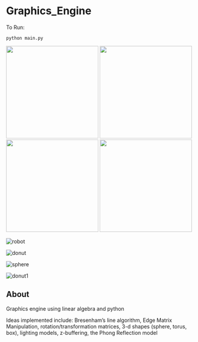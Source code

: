 # Graphics_Engine

To Run:
```
python main.py
```
<p float="left">
  <img src="https://user-images.githubusercontent.com/43020289/147838390-2a3cba3d-2666-4129-810d-323e14668330.PNG" width="250" />
  <img src="https://user-images.githubusercontent.com/43020289/147838387-e7d5945f-e3dc-4280-afa9-80e7d66dbcbf.PNG" width="250" /> 
  <img src="https://user-images.githubusercontent.com/43020289/147838384-d9c8295f-a24c-4aae-b0aa-a9b1461c1fa3.PNG" width="250" />
  <img src="https://user-images.githubusercontent.com/43020289/147838385-77ca7bc1-9d05-4a28-9893-eb88ee17f683.PNG" width="250" />
</p>



![robot](https://user-images.githubusercontent.com/43020289/147838387-e7d5945f-e3dc-4280-afa9-80e7d66dbcbf.PNG)

![donut](https://user-images.githubusercontent.com/43020289/147838390-2a3cba3d-2666-4129-810d-323e14668330.PNG)


![sphere](https://user-images.githubusercontent.com/43020289/147838384-d9c8295f-a24c-4aae-b0aa-a9b1461c1fa3.PNG)

![donut1](https://user-images.githubusercontent.com/43020289/147838385-77ca7bc1-9d05-4a28-9893-eb88ee17f683.PNG)

## About 
Graphics engine using linear algebra and python

Ideas implemented include: Bresenham’s line algorithm, Edge Matrix Manipulation, rotation/transformation matrices, 3-d shapes (sphere, torus, box), lighting models, z-buffering, the Phong Reflection model

